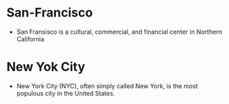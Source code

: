 # San-Francisco

- San Fransisco is a cultural, commercial, and financial center in Northern California

# New Yok City

- New York City (NYC), often simply called New York, is the most populous city in the United States.
